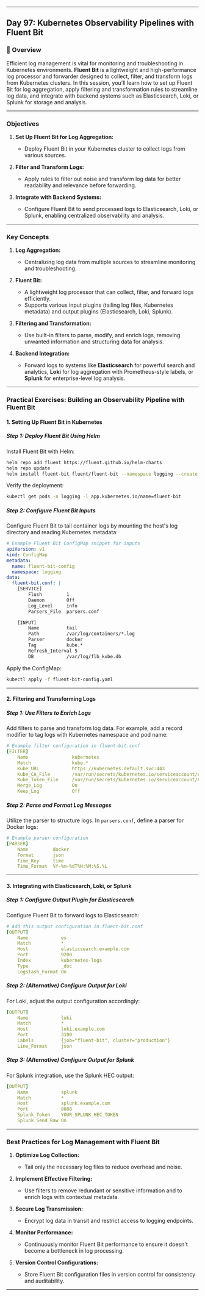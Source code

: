 ﻿---

## Day 97: Kubernetes Observability Pipelines with Fluent Bit

### 📘 Overview

Efficient log management is vital for monitoring and troubleshooting in Kubernetes environments. **Fluent Bit** is a lightweight and high-performance log processor and forwarder designed to collect, filter, and transform logs from Kubernetes clusters. In this session, you'll learn how to set up Fluent Bit for log aggregation, apply filtering and transformation rules to streamline log data, and integrate with backend systems such as Elasticsearch, Loki, or Splunk for storage and analysis.

---


### Objectives

1. **Set Up Fluent Bit for Log Aggregation:**  
   - Deploy Fluent Bit in your Kubernetes cluster to collect logs from various sources.

2. **Filter and Transform Logs:**  
   - Apply rules to filter out noise and transform log data for better readability and relevance before forwarding.

3. **Integrate with Backend Systems:**  
   - Configure Fluent Bit to send processed logs to Elasticsearch, Loki, or Splunk, enabling centralized observability and analysis.

---

### Key Concepts

1. **Log Aggregation:**  
   - Centralizing log data from multiple sources to streamline monitoring and troubleshooting.

2. **Fluent Bit:**  
   - A lightweight log processor that can collect, filter, and forward logs efficiently.
   - Supports various input plugins (tailing log files, Kubernetes metadata) and output plugins (Elasticsearch, Loki, Splunk).

3. **Filtering and Transformation:**  
   - Use built-in filters to parse, modify, and enrich logs, removing unwanted information and structuring data for analysis.

4. **Backend Integration:**  
   - Forward logs to systems like **Elasticsearch** for powerful search and analytics, **Loki** for log aggregation with Prometheus-style labels, or **Splunk** for enterprise-level log analysis.

---


### Practical Exercises: Building an Observability Pipeline with Fluent Bit

#### 1. Setting Up Fluent Bit in Kubernetes

##### Step 1: Deploy Fluent Bit Using Helm
Install Fluent Bit with Helm:
```bash
helm repo add fluent https://fluent.github.io/helm-charts
helm repo update
helm install fluent-bit fluent/fluent-bit --namespace logging --create-namespace
```
Verify the deployment:
```bash
kubectl get pods -n logging -l app.kubernetes.io/name=fluent-bit
```

##### Step 2: Configure Fluent Bit Inputs
Configure Fluent Bit to tail container logs by mounting the host's log directory and reading Kubernetes metadata:
```yaml
# Example Fluent Bit ConfigMap snippet for inputs
apiVersion: v1
kind: ConfigMap
metadata:
  name: fluent-bit-config
  namespace: logging
data:
  fluent-bit.conf: |
    [SERVICE]
        Flush         1
        Daemon        Off
        Log_Level     info
        Parsers_File  parsers.conf

    [INPUT]
        Name          tail
        Path          /var/log/containers/*.log
        Parser        docker
        Tag           kube.*
        Refresh_Interval 5
        DB            /var/log/flb_kube.db
```
Apply the ConfigMap:
```bash
kubectl apply -f fluent-bit-config.yaml
```

---

#### 2. Filtering and Transforming Logs

##### Step 1: Use Filters to Enrich Logs
Add filters to parse and transform log data. For example, add a record modifier to tag logs with Kubernetes namespace and pod name:
```yaml
# Example filter configuration in fluent-bit.conf
[FILTER]
    Name                kubernetes
    Match               kube.*
    Kube_URL            https://kubernetes.default.svc:443
    Kube_CA_File        /var/run/secrets/kubernetes.io/serviceaccount/ca.crt
    Kube_Token_File     /var/run/secrets/kubernetes.io/serviceaccount/token
    Merge_Log           On
    Keep_Log            Off
```

##### Step 2: Parse and Format Log Messages
Utilize the parser to structure logs. In `parsers.conf`, define a parser for Docker logs:
```yaml
# Example parser configuration
[PARSER]
    Name         docker
    Format       json
    Time_Key     time
    Time_Format  %Y-%m-%dT%H:%M:%S.%L
```

---

#### 3. Integrating with Elasticsearch, Loki, or Splunk

##### Step 1: Configure Output Plugin for Elasticsearch
Configure Fluent Bit to forward logs to Elasticsearch:
```yaml
# Add this output configuration in fluent-bit.conf
[OUTPUT]
    Name            es
    Match           *
    Host            elasticsearch.example.com
    Port            9200
    Index           kubernetes-logs
    Type            _doc
    Logstash_Format On
```

##### Step 2: (Alternative) Configure Output for Loki
For Loki, adjust the output configuration accordingly:
```yaml
[OUTPUT]
    Name            loki
    Match           *
    Host            loki.example.com
    Port            3100
    Labels          {job="fluent-bit", cluster="production"}
    Line_Format     json
```

##### Step 3: (Alternative) Configure Output for Splunk
For Splunk integration, use the Splunk HEC output:
```yaml
[OUTPUT]
    Name            splunk
    Match           *
    Host            splunk.example.com
    Port            8088
    Splunk_Token    YOUR_SPLUNK_HEC_TOKEN
    Splunk_Send_Raw On
```

---


### Best Practices for Log Management with Fluent Bit

1. **Optimize Log Collection:**  
   - Tail only the necessary log files to reduce overhead and noise.
   
2. **Implement Effective Filtering:**  
   - Use filters to remove redundant or sensitive information and to enrich logs with contextual metadata.

3. **Secure Log Transmission:**  
   - Encrypt log data in transit and restrict access to logging endpoints.

4. **Monitor Performance:**  
   - Continuously monitor Fluent Bit performance to ensure it doesn't become a bottleneck in log processing.

5. **Version Control Configurations:**  
   - Store Fluent Bit configuration files in version control for consistency and auditability.

---
